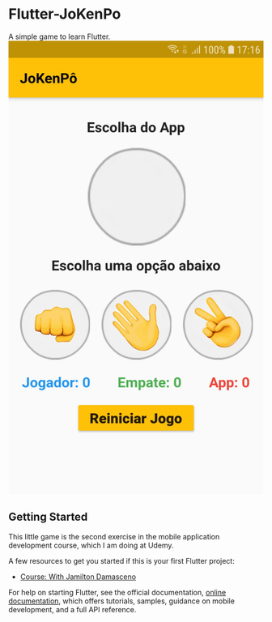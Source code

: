 # Flutter-JoKenPo


A simple game to learn Flutter.
![Start Image](https://github.com/wagiotti/Flutter-JoKenPo/blob/master/images/startGame.jpg)
## Getting Started

This little game is the second exercise in the mobile application development course, which I am doing at Udemy.

A few resources to get you started if this is your first Flutter project:

- [Course: With Jamilton Damasceno](https://www.udemy.com/course/desenvolvimento-android-e-ios-com-flutter/learn/lecture/14983912#overview)

For help on starting Flutter, see the official documentation,
[online documentation](https://flutter.dev/docs), which offers tutorials,
samples, guidance on mobile development, and a full API reference.

